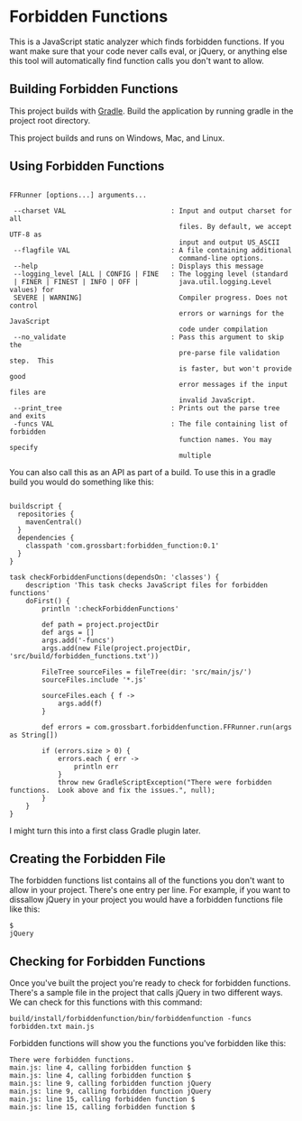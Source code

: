 Forbidden Functions
==================================================

This is a JavaScript static analyzer which finds forbidden functions.  If you want make sure that your code never calls eval, or jQuery, or anything else this tool will automatically find function calls you don't want to allow.

Building Forbidden Functions
--------------------------------------

This project builds with [Gradle](http://www.gradle.org).  Build the application by running gradle in the project root directory.

This project builds and runs on Windows, Mac, and Linux.

Using Forbidden Functions
--------------------------------------

<pre><code>
FFRunner [options...] arguments...

 --charset VAL                          : Input and output charset for all
                                          files. By default, we accept UTF-8 as
                                          input and output US_ASCII
 --flagfile VAL                         : A file containing additional
                                          command-line options.
 --help                                 : Displays this message
 --logging_level [ALL | CONFIG | FINE   : The logging level (standard
 | FINER | FINEST | INFO | OFF |          java.util.logging.Level values) for
 SEVERE | WARNING]                        Compiler progress. Does not control
                                          errors or warnings for the JavaScript
                                          code under compilation
 --no_validate                          : Pass this argument to skip the
                                          pre-parse file validation step.  This
                                          is faster, but won't provide good
                                          error messages if the input files are
                                          invalid JavaScript.
 --print_tree                           : Prints out the parse tree and exits
 -funcs VAL                             : The file containing list of forbidden
                                          function names. You may specify
                                          multiple
</code></pre>

You can also call this as an API as part of a build.  To use this in a gradle build you would do something like this:

<pre><code>
buildscript {
  repositories {
    mavenCentral()
  }
  dependencies {
    classpath 'com.grossbart:forbidden_function:0.1'
  }
}

task checkForbiddenFunctions(dependsOn: 'classes') {
    description 'This task checks JavaScript files for forbidden functions'
    doFirst() {
        println ':checkForbiddenFunctions'
    
        def path = project.projectDir
        def args = []
        args.add('-funcs')
        args.add(new File(project.projectDir, 'src/build/forbidden_functions.txt'))
        
        FileTree sourceFiles = fileTree(dir: 'src/main/js/')
        sourceFiles.include '*.js'
        
        sourceFiles.each { f ->
            args.add(f)
        }
        
        def errors = com.grossbart.forbiddenfunction.FFRunner.run(args as String[])
        
        if (errors.size > 0) {
            errors.each { err -> 
                println err
            }
            throw new GradleScriptException("There were forbidden functions.  Look above and fix the issues.", null);
        }
    }
}
</code></pre>

I might turn this into a first class Gradle plugin later.

Creating the Forbidden File
--------------------------------------

The forbidden functions list contains all of the functions you don't want to allow in your project.  There's one entry per line.  For example, if you want to dissallow jQuery in your project you would have a forbidden functions file like this:

<pre><code>$
jQuery</code></pre>

Checking for Forbidden Functions
--------------------------------------

Once you've built the project you're ready to check for forbidden functions.  There's a sample file in the project that calls jQuery in two different ways.  We can check for this functions with this command:

<pre><code>build/install/forbiddenfunction/bin/forbiddenfunction -funcs forbidden.txt main.js</code></pre>

Forbidden functions will show you the functions you've forbidden like this:

<pre><code>There were forbidden functions.
main.js: line 4, calling forbidden function $
main.js: line 4, calling forbidden function $
main.js: line 9, calling forbidden function jQuery
main.js: line 9, calling forbidden function jQuery
main.js: line 15, calling forbidden function $
main.js: line 15, calling forbidden function $</code></pre>